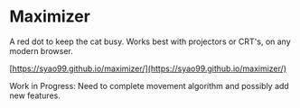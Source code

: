 # Maximizer
A red dot to keep the cat busy. Works best with projectors or CRT's, on any modern browser.

[https://syao99.github.io/maximizer/](https://syao99.github.io/maximizer/)

Work in Progress: Need to complete movement algorithm and possibly add new features.